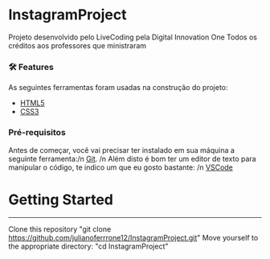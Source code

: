 # InstagramProject
Projeto desenvolvido pelo LiveCoding pela Digital Innovation One
Todos os créditos aos professores que ministraram


### 🛠 Features

As seguintes ferramentas foram usadas na construção do projeto:

- [HTML5](https://developer.mozilla.org/pt-BR/docs/Web/Guide/HTML/HTML5)
- [CSS3](https://developer.mozilla.org/pt-BR/docs/Web/CSS)

### Pré-requisitos

Antes de começar, você vai precisar ter instalado em sua máquina a seguinte ferramenta:/n
[Git](https://git-scm.com). /n
Além disto é bom ter um editor de texto para manipular o código, te indico um que eu gosto bastante: /n
[VSCode](https://code.visualstudio.com/)

# Getting Started
-----------------------------------
Clone this repository "git clone https://github.com/julianoferrrone12/InstagramProject.git"
Move yourself to the appropriate directory: "cd InstagramProject"
